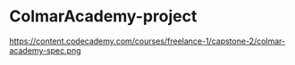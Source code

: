 # ColmarAcademy-project

https://content.codecademy.com/courses/freelance-1/capstone-2/colmar-academy-spec.png
